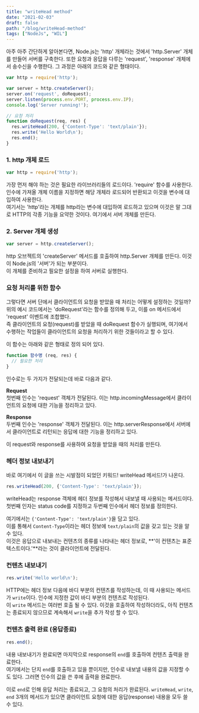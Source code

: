 ```yaml
---
title: "writeHead method"
date: "2021-02-03"
draft: false
path: "/blog/writeHead-method"
tags: ["NodeJs", "WIL"]
---
```


아주 아주 간단하게 알아본다면,
Node.js는 'http' 개체라는 것에서 'http.Server' 개체를 만들어 서버를 구축한다. 또한 요청과 응답을 다루는 'request', 'response' 개체에서 송수신을 수행한다.
그 과정은 아래의 코드와 같은 형태이다.

```js
var http = require('http');

var server = http.createServer();
server.on('request', doRequest);
server.listen(process.env.PORT, process.env.IP);
console.log('Server running!');

// 요청 처리
function doRequest(req, res) {
  res.writeHead(200, {'Content-Type': 'text/plain'});
  res.write('Hello World\n');
  res.end();
}
```

### 1. http 개체 로드

```js
var http = require('http');
```

가장 먼저 해야 하는 것은 필요한 라이브러리들의 로드이다. 'require' 함수를 사용한다.  
인수에 가져올 개체 이름을 지정하면 해당 개체라 로드되어 반환되고 이것을 변수에 대입하여 사용한다.  
여기서는 'http'라는 개체를 http라는 변수에 대입하여 로드하고 있으며 이것은 말 그대로 HTTP의 각종 기능을 요약한 것이다. 여기에서 서버 개체를 만든다.

### 2. Server 개체 생성

```js
var server = http.createServer();
```

http 오브젝트의 'createServer' 메서드를 호출하여 http.Server 개체를 만든다. 이것이 Node.js의 '서버'가 되는 부분이다.  
이 개체를 준비하고 필요한 설정을 하여 서버로 실행한다.

### 요청 처리를 위한 함수

그렇다면 서버 단에서 클라이언트의 요청을 받았을 때 처리는 어떻게 설정하는 것일까?  
위의 예시 코드에서는 'doRequest'라는 함수를 정의해 두고, 이를 on 메서드에서 'request' 이벤트에 조합했다.  
즉 클라이언트의 요청(request)를 받았을 때 doRequest 함수가 실행되며, 여기에서 수행하는 작업들이 클라이언트의 요청을 처리하기 위한 것들이라고 할 수 있다.

이 함수는 아래와 같은 형태로 정의 되어 있다.  

```js
function 함수명 (req, res) {
  // 필요한 처리
}
```

인수로는 두 가지가 전달되는데 바로 다음과 같다.  

**Request**  
첫번째 인수는 'request' 객체가 전달된다. 이는 http.incomingMessage에서 클라이언트의 요청에 대한 기능을 정리하고 있다.  

**Response**  
두번째 인수는 'response' 객체가 전달된다. 이는 http.serverResponse에서 서버에서 클라이언트로 리턴되는 응답에 대한 기능을 정리하고 있다.  

이 request와 response를 사용하여 요청을 받았을 때의 처리를 만든다.

### 헤더 정보 내보내기

바로 여기에서 이 글을 쓰는 시발점이 되었던 키워드! writeHead 메서드!가 나온다.

```js
res.writeHead(200, {'Content-Type': 'text/plain'});
```

writeHead는 response 객체에 헤더 정보를 작성해서 내보낼 때 사용되는 메서드이다.  
첫번째 인자는 status code를 지정하고 두번째 인수에서 헤더 정보를 정의한다.  

여기에서는 `{'Content-Type': 'text/plain'}`을 담고 있다.  
이를 통해서 `Content-Type`이라는 헤더 정보에 `text/plain`의 값을 갖고 있는 것을 알 수 있다.  
이것은 응답으로 내보내는 컨텐츠의 종류를 나타내는 헤더 정보로, **'이 컨텐츠는 표준 텍스트이다.'**라는 것이 클라이언트에 전달된다.  

### 컨텐츠 내보내기

```js
res.write('Hello world\n');
```

HTTP에는 헤더 정보 다음에 바디 부분의 컨텐츠를 작성하는데, 이 때 사용되는 메서드가 `write`이다. 인수에 지정한 값이 바디 부분의 컨텐츠로 작성된다.  
이 `write` 메서드는 여러번 호출 될 수 있다. 이것을 호출하여 작성하더라도, 아직 컨텐츠는 종료되지 않으므로 계속해서 `write`을 추가 작성 할 수 있다.  

### 컨텐츠 출력 완료 (응답종료)

```js
res.end();
```

내용 내보내기가 완료되면 마지막으로 response의 `end`를 호출하여 컨텐츠 출력을 완료한다.  
여기에서는 단지 `end`를 호출하고 있을 뿐이지만, 인수로 내보낼 내용의 값을 지정할 수도 있다. 그러면 인수의 값을 쓴 후에 출력을 완료한다.  

이로 `end`로 인해 응답 처리는 종료되고, 그 요청의 처리가 완료된다. `writeHead`, `write`, `end` 3개의 메서드가 있으면 클라이언트 요청에 대한 응답(response) 내용을 모두 쓸 수 있다.  



